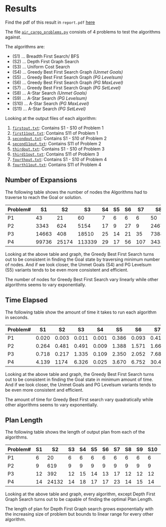 # Results

Find the pdf of this result in `report.pdf` [here]()

The file [`air_cargo_problems.py`](air_cargo_problems.py) consists of 4 problems to test the algorithms against.

The algorithms are:
- (S1) ... Breadth First Search/ BFS
- (S2) ... Depth First Graph Search
- (S3) ... Uniform Cost Search
- (S4) ... Greedy Best First Search Graph *(Unmet Goals)*
- (S5) ... Greedy Best First Search Graph *(PG Levelsum)*
- (S6) ... Greedy Best First Search Graph *(PG MaxLevel)*
- (S7) ... Greedy Best First Search Graph *(PG SetLevel)*
- (S8) ... A-Star Search *(Unmet Goals)*
- (S9) ... A-Star Search *(PG Levelsum)*
- (S10) ... A-Star Search *(PG MaxLevel)*
- (S11) ... A-Star Search *(PG SetLevel)*

Looking at the output files of each algorithm:

1. [`firstout.txt`](firstout.txt): Contains S1 - S10 of Problem 1
2. [`first11out.txt`](first11out.txt): Contains S11 of Problem 1
3. [`secondout.txt`](secondout.txt): Contains S1 - S10 of Problem 2
4. [`second11out.txt`](second11out.txt): Contains S11 of Problem 2
5. [`thirdout.txt`](thirdout.txt): Contains S1 - S10 of Problem 3
6. [`third11out.txt`](third11out.txt): Contains S11 of Problem 3
7. [`fourthout.txt`](fourthout.txt): Contains S1 - S10 of Problem 4
8. [`fourth11out.txt`](fourth11out.txt): Contains S11 of Problem 4

## Number of Expansions

The following table shows the number of nodes the Algorithms had to traverse to reach the Goal or solution.

| Problem# | S1    | S2    | S3     | S4  | S5  | S6  | S7  | S8    | S9   | S10   | S11  | Actions |
| :------- | ----- | ----- | ------ | --- | --- | --- | --- | ----- | ---- | ----- | ---- | ------: |
| P1       | 43    | 21    | 60     | 7   | 6   | 6   | 6   | 50    | 28   | 43    | 33   |      20 |
| P2       | 3343  | 624   | 5154   | 17  | 9   | 27  | 9   | 2467  | 357  | 2887  | 1037 |      72 |
| P3       | 14663 | 408   | 18510  | 25  | 14  | 21  | 35  | 7388  | 369  | 9580  | 3423 |      88 |
| P4       | 99736 | 25174 | 113339 | 29  | 17  | 56  | 107 | 34330 | 1208 | 62077 |      |     104 |

Looking at the above table and graph, the Greedy Best First Search turns out to be consistent in finding the Goal state by traversing minimum number of nodes. And if we look closer, the Unmet Goals (S4) and PG Levelsum (S5) variants tends to be even more consistent and efficient.

The number of nodes for Greedy Best First Search vary linearly while other algorithms seems to vary exponentially.

## Time Elapsed

The following table show the amount of time it takes to run each algorithm in seconds.

| Problem# | S1    | S2    | S3    | S4    | S5    | S6    | S7    | S8    | S9    | S10   | S11   | Actions |
| :------- | ----- | ----- | ----- | ----- | ----- | ----- | ----- | ----- | ----- | ----- | ----- | ------: |
| P1       | 0.020 | 0.003 | 0.011 | 0.001 | 0.386 | 0.093 | 0.415 | 0.007 | 0.198 | 0.159 | 0.965 |      20 |
| P2       | 0.264 | 0.481 | 0.491 | 0.009 | 1.388 | 1.571 | 1.669 | 0.472 | 18.55 | 114.4 | 112.4 |      72 |
| P3       | 0.718 | 0.217 | 1.335 | 0.109 | 2.350 | 2.052 | 7.686 | 0.950 | 30.09 | 549.0 | 613.7 |      88 |
| P4       | 4.139 | 1174  | 6.326 | 0.025 | 3.670 | 6.752 | 30.45 | 3.172 | 163.5 | 5264  |       |     104 |

Looking at the above table and graph, the Greedy Best First Search turns out to be consistent in finding the Goal state in minimum amount of time. And if we look closer, the Unmet Goals and PG Levelsum variants tends to be even more consistent and efficient.

The amount of time for Greedy Best First search vary quadratically while other algorithms seems to vary exponentially.

## Plan Length

The following table shows the length of output plan from each of the algorithms.

| Problem# | S1  | S2    | S3  | S4  | S5  | S6  | S7  | S8  | S9  | S10 | S11 | Actions |
| :------- | --- | ----- | --- | --- | --- | --- | --- | --- | --- | --- | --- | ------: |
| P1       | 6   | 20    | 6   | 6   | 6   | 6   | 6   | 6   | 6   | 6   | 6   |       6 |
| P2       | 9   | 619   | 9   | 9   | 9   | 9   | 9   | 9   | 9   | 9   | 9   |      72 |
| P3       | 12  | 392   | 12  | 15  | 14  | 13  | 17  | 12  | 12  | 12  | 12  |      88 |
| P4       | 14  | 24132 | 14  | 18  | 17  | 17  | 23  | 14  | 15  | 14  |     |     104 |

Looking at the above table and graph, every algorithm, except Depth First Graph Search turns out to be capable of finding the optimal Plan Length.

The length of plan for Depth First Graph search grows exponentially with the increasing size of problem but bounds to linear range for every other algorithm.